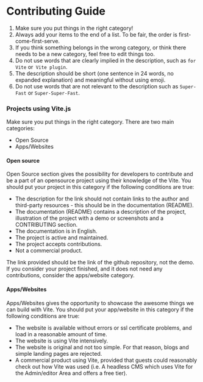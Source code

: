 # Contributing Guide

1. Make sure you put things in the right category!
2. Always add your items to the end of a list. To be fair, the order is first-come-first-serve.
3. If you think something belongs in the wrong category, or think there needs to be a new category, feel free to edit things too.
4. Do not use words that are clearly implied in the description, such as `for Vite` or` Vite plugin`.
5. The description should be short (one sentence in 24 words, no expanded explanation) and meaningful without using emoji.
6. Do not use words that are not relevant to the description such as `Super-Fast` or `Super-Super-Fast`.


### Projects using Vite.js

Make sure you put things in the right category. There are two main categories:
- Open Source
- Apps/Websites

#### Open source

Open Source section gives the possibility for developers to contribute and be a part of an opensource project using their knowledge of the Vite.
You should put your project in this category if the following conditions are true:
- The description for the link should not contain links to the author and third-party resources - this should be in the documentation (README).
- The documentation (README) contains a description of the project, illustration of the project with a demo or screenshots and a CONTRIBUTING section.
- The documentation is in English.
- The project is active and maintained.
- The project accepts contributions.
- Not a commercial product.

The link provided should be the link of the github repository, not the demo.
If you consider your project finished, and it does not need any contributions, consider the apps/website category.

#### Apps/Websites

Apps/Websites gives the opportunity to showcase the awesome things we can build with Vite.
You should put your app/website in this category if the following conditions are true:
- The website is available without errors or ssl certificate problems, and load in a reasonable amount of time.
- The website is using Vite intensively.
- The website is original and not too simple. For that reason, blogs and simple landing pages are rejected.
- A commercial product using Vite, provided that guests could reasonably check out how Vite was used (i.e. A headless CMS which uses Vite for the Admin/editor Area and offers a free tier).
